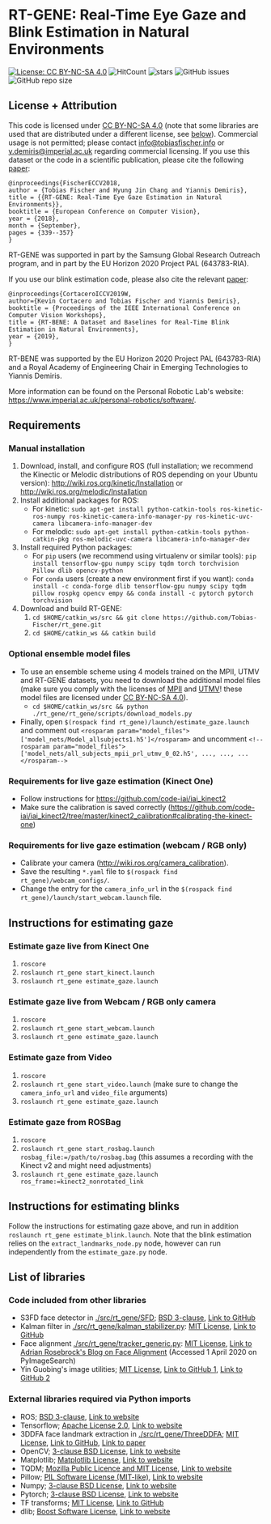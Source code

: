 # RT-GENE: Real-Time Eye Gaze and Blink Estimation in Natural Environments
[![License: CC BY-NC-SA 4.0](https://img.shields.io/badge/License-CC%20BY--NC--SA%204.0-lightgrey.svg?style=flat-square)](https://creativecommons.org/licenses/by-nc-sa/4.0/)
![HitCount](http://hits.dwyl.io/Tobias-Fischer/rt_gene.svg)
![stars](https://img.shields.io/github/stars/Tobias-Fischer/rt_gene.svg?style=flat-square)
![GitHub issues](https://img.shields.io/github/issues/Tobias-Fischer/rt_gene.svg?style=flat-square)
![GitHub repo size](https://img.shields.io/github/repo-size/Tobias-Fischer/rt_gene.svg?style=flat-square)


## License + Attribution
This code is licensed under [CC BY-NC-SA 4.0](https://creativecommons.org/licenses/by-nc-sa/4.0/) (note that some libraries are used that are distributed under a different license, see [below](./README.md#list-of-libraries)). Commercial usage is not permitted; please contact <info@tobiasfischer.info> or <y.demiris@imperial.ac.uk> regarding commercial licensing. If you use this dataset or the code in a scientific publication, please cite the following [paper](http://openaccess.thecvf.com/content_ECCV_2018/html/Tobias_Fischer_RT-GENE_Real-Time_Eye_ECCV_2018_paper.html):

```
@inproceedings{FischerECCV2018,
author = {Tobias Fischer and Hyung Jin Chang and Yiannis Demiris},
title = {{RT-GENE: Real-Time Eye Gaze Estimation in Natural Environments}},
booktitle = {European Conference on Computer Vision},
year = {2018},
month = {September},
pages = {339--357}
}
```

RT-GENE was supported in part by the Samsung Global Research Outreach program, and in part by the EU Horizon 2020 Project PAL (643783-RIA).

If you use our blink estimation code, please also cite the relevant [paper](http://openaccess.thecvf.com/content_ICCVW_2019/html/GAZE/Cortacero_RT-BENE_A_Dataset_and_Baselines_for_Real-Time_Blink_Estimation_in_ICCVW_2019_paper.html):
```
@inproceedings{CortaceroICCV2019W,
author={Kevin Cortacero and Tobias Fischer and Yiannis Demiris},
booktitle = {Proceedings of the IEEE International Conference on Computer Vision Workshops},
title = {RT-BENE: A Dataset and Baselines for Real-Time Blink Estimation in Natural Environments},
year = {2019},
}
```

RT-BENE was supported by the EU Horizon 2020 Project PAL (643783-RIA) and a Royal Academy of Engineering Chair in Emerging Technologies to Yiannis Demiris.

More information can be found on the Personal Robotic Lab's website: <https://www.imperial.ac.uk/personal-robotics/software/>.

## Requirements
### Manual installation
1. Download, install, and configure ROS (full installation; we recommend the Kinectic or Melodic distributions of ROS depending on your Ubuntu version): http://wiki.ros.org/kinetic/Installation or http://wiki.ros.org/melodic/Installation
1. Install additional packages for ROS:
    - For kinetic: `sudo apt-get install python-catkin-tools ros-kinetic-ros-numpy ros-kinetic-camera-info-manager-py ros-kinetic-uvc-camera libcamera-info-manager-dev`
    - For melodic: `sudo apt-get install python-catkin-tools python-catkin-pkg ros-melodic-uvc-camera libcamera-info-manager-dev`
1. Install required Python packages:
    - For `pip` users (we recommend using virtualenv or similar tools): `pip install tensorflow-gpu numpy scipy tqdm torch torchvision Pillow dlib opencv-python`
    - For `conda` users (create a new environment first if you want): `conda install -c conda-forge dlib tensorflow-gpu numpy scipy tqdm pillow rospkg opencv empy && conda install -c pytorch pytorch torchvision`
1. Download and build RT-GENE:
    1. `cd $HOME/catkin_ws/src && git clone https://github.com/Tobias-Fischer/rt_gene.git`
    1. `cd $HOME/catkin_ws && catkin build`

### Optional ensemble model files
- To use an ensemble scheme using 4 models trained on the MPII, UTMV and RT-GENE datasets, you need to download the additional model files (make sure you comply with the licenses of [MPII](https://www.mpi-inf.mpg.de/departments/computer-vision-and-multimodal-computing/research/gaze-based-human-computer-interaction/appearance-based-gaze-estimation-in-the-wild/) and [UTMV](http://www.hci.iis.u-tokyo.ac.jp/datasets/)! these model files are licensed under [CC BY-NC-SA 4.0](https://creativecommons.org/licenses/by-nc-sa/4.0/)).
    - `cd $HOME/catkin_ws/src && python ./rt_gene/rt_gene/scripts/download_models.py`
- Finally, open `$(rospack find rt_gene)/launch/estimate_gaze.launch` and comment out `<rosparam param="model_files">['model_nets/Model_allsubjects1.h5']</rosparam>` and uncomment `<!--rosparam param="model_files">['model_nets/all_subjects_mpii_prl_utmv_0_02.h5', ..., ..., ...</rosparam-->`


### Requirements for live gaze estimation (Kinect One)
- Follow instructions for https://github.com/code-iai/iai_kinect2
- Make sure the calibration is saved correctly (https://github.com/code-iai/iai_kinect2/tree/master/kinect2_calibration#calibrating-the-kinect-one)

### Requirements for live gaze estimation (webcam / RGB only)
- Calibrate your camera (http://wiki.ros.org/camera_calibration). 
- Save the resulting `*.yaml` file to `$(rospack find rt_gene)/webcam_configs/`.
- Change the entry for the `camera_info_url` in the `$(rospack find rt_gene)/launch/start_webcam.launch` file.

## Instructions for estimating gaze

### Estimate gaze live from Kinect One
1) `roscore`
1) `roslaunch rt_gene start_kinect.launch`
1) `roslaunch rt_gene estimate_gaze.launch`

### Estimate gaze live from Webcam / RGB only camera
1) `roscore`
1) `roslaunch rt_gene start_webcam.launch`
1) `roslaunch rt_gene estimate_gaze.launch`

### Estimate gaze from Video
1) `roscore`
1) `roslaunch rt_gene start_video.launch` (make sure to change the `camera_info_url` and `video_file` arguments)
1) `roslaunch rt_gene estimate_gaze.launch`

### Estimate gaze from ROSBag
1) `roscore`
1) `roslaunch rt_gene start_rosbag.launch rosbag_file:=/path/to/rosbag.bag` (this assumes a recording with the Kinect v2 and might need adjustments)
1) `roslaunch rt_gene estimate_gaze.launch ros_frame:=kinect2_nonrotated_link`

## Instructions for estimating blinks
Follow the instructions for estimating gaze above, and run in addition `roslaunch rt_gene estimate_blink.launch`. Note that the blink estimation relies on the `extract_landmarks_node.py` node, however can run independently from the `estimate_gaze.py` node.

## List of libraries

### Code included from other libraries
- S3FD face detector in [./src/rt_gene/SFD](./src/rt_gene/SFD); [BSD 3-clause](https://opensource.org/licenses/BSD-3-Clause), [Link to GitHub](https://github.com/1adrianb/face-alignment)
- Kalman filter in [./src/rt_gene/kalman_stabilizer.py](./src/rt_gene/kalman_stabilizer.py): [MIT License](https://opensource.org/licenses/MIT), [Link to GitHub](https://github.com/yinguobing/head-pose-estimation)
- Face alignment [./src/rt_gene/tracker_generic.py](./src/rt_gene/tracker_generic.py): [MIT License](https://opensource.org/licenses/MIT), [Link to Adrian Rosebrock's Blog on Face Alignment](https://www.pyimagesearch.com/2017/05/22/face-alignment-with-opencv-and-python/) (Accessed 1 April 2020 on PyImageSearch)
- Yin Guobing's image utilities; [MIT License](https://raw.githubusercontent.com/yinguobing/ImageUtility/master/LICENSE), [Link to GitHub 1](https://github.com/yinguobing/image_utility), [Link to GitHub 2](https://github.com/yinguobing/head-pose-estimation)

### External libraries required via Python imports
- ROS; [BSD 3-clause](https://opensource.org/licenses/BSD-3-Clause), [Link to website](http://ros.org/)
- Tensorflow; [Apache License 2.0](https://www.apache.org/licenses/LICENSE-2.0), [Link to website](http://tensorflow.org/)
- 3DDFA face landmark extraction in [./src/rt_gene/ThreeDDFA](./src/rt_gene/ThreeDDFA); [MIT License](https://opensource.org/licenses/MIT), [Link to GitHub](https://github.com/cleardusk/3DDFA), [Link to paper](https://arxiv.org/abs/1804.01005)
- OpenCV; [3-clause BSD License](https://raw.githubusercontent.com/opencv/opencv/master/LICENSE), [Link to website](https://opencv.org/)
- Matplotlib; [Matplotlib License](https://raw.githubusercontent.com/matplotlib/matplotlib/master/LICENSE/LICENSE), [Link to website](https://matplotlib.org/)
- TQDM; [Mozilla Public Licence and MIT License](https://github.com/tqdm/tqdm/blob/master/LICENCE), [Link to website](https://tqdm.github.io/)
- Pillow; [PIL Software License (MIT-like)](https://github.com/python-pillow/Pillow/blob/master/LICENSE), [Link to website](https://pillow.readthedocs.io/en/stable/)
- Numpy; [3-clause BSD License](https://raw.githubusercontent.com/numpy/numpy/master/LICENSE.txt), [Link to website](https://numpy.org/)
- Pytorch; [3-clause BSD License](https://raw.githubusercontent.com/pytorch/pytorch/master/LICENSE), [Link to website](http://pytorch.org)
- TF transforms; [MIT License](https://raw.githubusercontent.com/davheld/tf/master/src/tf/transformations.py), [Link to GitHub](https://raw.githubusercontent.com/davheld/tf/master/src/tf/transformations.py)
- dlib; [Boost Software License](https://github.com/davisking/dlib/blob/master/dlib/LICENSE.txt), [Link to website](http://dlib.net/)
